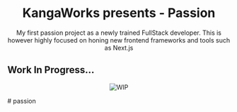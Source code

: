 <div align="center">

# KangaWorks presents - Passion

My first passion project as a newly trained FullStack developer. This is however highly focused on honing new frontend frameworks and tools such as Next.js

</div>

## Work In Progress...
<div align="center">

![WIP](https://github.com/KangaZero/mongo-test/blob/e23ff15797beaad4d2bf922282d5ee5a1eae1217/kangazero.repos/passion/assets/images/wip.gif)


</div>#   p a s s i o n  
 